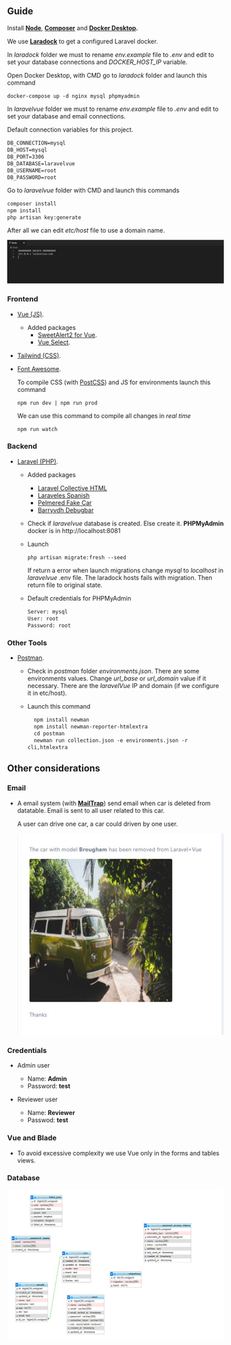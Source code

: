 ## Guide

Install **[Node](https://nodejs.org/es/)**, **[Composer](https://getcomposer.org/)** and **[Docker Desktop](https://docker.com/products/docker-desktop/).**

We use **[Laradock](https://laradock.io/)** to get a configured Laravel docker.

In *laradock* folder we must to rename *env.example* file to *.env* and edit to set your database connections and *DOCKER_HOST_IP* variable. 

Open Docker Desktop, with CMD go to *laradock* folder and launch this command

    docker-compose up -d nginx mysql phpmyadmin

In *laravelvue* folder we must to rename *env.example* file to *.env* and edit to set your database and email connections.

Default connection variables for this project.

    DB_CONNECTION=mysql
    DB_HOST=mysql
    DB_PORT=3306
    DB_DATABASE=laravelvue
    DB_USERNAME=root
    DB_PASSWORD=root

Go to *laravelvue* folder with CMD and launch this commands

    composer install
    npm install
    php artisan key:generate

After all we can edit *etc/host* file to use a domain name.

![Host](resources/host.jpg)

### Frontend
- [Vue (JS)](https://vuejs.org/).
    - Added packages
        - [SweetAlert2 for Vue](https://www.npmjs.com/package/vue-sweetalert2).
        - [Vue Select](https://vue-select.org/).
- [Tailwind (CSS)](https://tailwindcss.com/). 
- [Font Awesome](https://www.npmjs.com/package/@fortawesome/fontawesome-free).

    To compile CSS (with [PostCSS](https://postcss.org/)) and JS for environments launch this command 

      npm run dev | npm run prod 

    We can use this command to compile all changes  in *real time*

      npm run watch

### Backend
- [Laravel (PHP)](https://laravel.com/).
    - Added packages
        - [Laravel Collective HTML](https://laravelcollective.com/docs/6.x/html)
        - [Laraveles Spanish](https://github.com/Laraveles/spanish)
        - [Pelmered Fake Car](https://github.com/pelmered/fake-car)
        - [Barryvdh Debugbar](https://github.com/barryvdh/laravel-debugbar)
    - Check if *laravelvue* database is created. Else create it. **PHPMyAdmin** docker is in http://localhost:8081
    - Launch

          php artisan migrate:fresh --seed  
      
        If return a error when launch migrations change *mysql* to *localhost* in *laravelvue* .env file. The laradock hosts fails with migration. Then return file to original state.

    - Default credentials for PHPMyAdmin 

          Server: mysql 
          User: root
          Password: root

### Other Tools

- [Postman](https://www.postman.com/).
    - Check in *postman* folder *environments.json*. There are some environments values. Change *url_base* or *url_domain* value if it necessary. There are the *laravelVue* IP and domain (if we configure it in etc/host).
    - Launch this command

            npm install newman
            npm install newman-reporter-htmlextra
            cd postman
            newman run collection.json -e environments.json -r cli,htmlextra

## Other considerations

### Email

- A email system (with **[MailTrap](https://mailtrap.io/)**) send email when car is deleted from datatable. Email is sent to all user related to this car.

  A user can drive one car, a car could driven by one user.

  ![email](resources/email.jpg)

### Credentials

- Admin user

    - Name: **Admin**
    - Password: **test** 

- Reviewer user

    - Name: **Reviewer**
    - Passwod: **test**

### Vue and Blade

- To avoid excessive complexity we use Vue only in the forms and tables views.

### Database

![DDBB](resources/DDBB.jpg)


